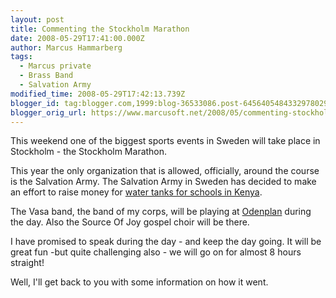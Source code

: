 ```yaml
---
layout: post
title: Commenting the Stockholm Marathon
date: 2008-05-29T17:41:00.000Z
author: Marcus Hammarberg
tags:
  - Marcus private
  - Brass Band
  - Salvation Army
modified_time: 2008-05-29T17:42:13.739Z
blogger_id: tag:blogger.com,1999:blog-36533086.post-6456405484332978029
blogger_orig_url: https://www.marcusoft.net/2008/05/commenting-stockholm-marathon.html
---
```


This weekend one of the biggest sports events in Sweden will take place in Stockholm - the Stockholm Marathon.

This year the only organization that is allowed, officially, around the  course is the Salvation Army. The Salvation Army in Sweden has decided to make an effort to raise money for [water tanks for schools in Kenya](http://www.fralsningsarmen.se/dl2/p3/admin.nsf/wwwPublished/fralsningsarmen_startsida_kenya?OpenDocument).

The Vasa band, the band of my corps, will be playing at [Odenplan](http://www.hitta.se/ViewDetailsPlace.aspx?vad=&var=odenplan&PlaceId=2471632) during the day. Also the Source Of Joy gospel choir will be there.  

I have promised to speak during the day - and keep the day going. It will be great fun -but quite challenging also - we will go on for almost 8 hours straight!

Well, I'll get back to you with some information on how it went.
